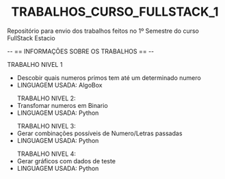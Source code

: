 <h1 align="center"> TRABALHOS_CURSO_FULLSTACK_1 </h1>

Repositório para envio dos trabalhos feitos no 1º Semestre do curso FullStack Estacio

-- == INFORMAÇÕES SOBRE OS TRABALHOS == --

TRABALHO NIVEL 1
<ul>
  <li>Descobir quais numeros primos tem até um determinado numero</li>
  <li>LINGUAGEM USADA: AlgoBox</li>
</ul>

<ul>
  TRABALHO NIVEL 2:
  <li marginleft="10px">Transfomar numeros em Binario</li>
  <li>LINGUAGEM USADA: Python</li>
</ul>

<ul>
  TRABALHO NIVEL 3:
  <li>Gerar combinações possíveis de Numero/Letras passadas</li>
  <li>LINGUAGEM USADA: Python</li>
</ul>

<ul>
  TRABALHO NIVEL 4:
  <li>Gerar gráficos com dados de teste</li>
  <li>LINGUAGEM USADA: Python</li>
</ul>
